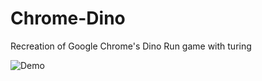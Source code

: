 # Chrome-Dino
Recreation of Google Chrome's Dino Run game with turing

![Demo](https://i.imgur.com/emdnPa3.gif)
